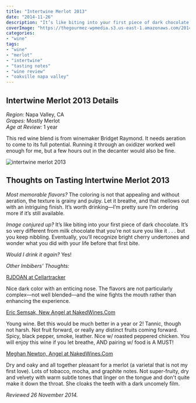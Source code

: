 ```yaml
---
title: "Intertwine Merlot 2013"
date: "2014-11-26"
description: "It’s like biting into your first piece of dark chocolate. It’s so very different from milk chocolate that you’re not sure you like it . . . but you keep nibbling."
coverImage: "https://thegourmez-wpmedia.s3.us-east-1.amazonaws.com/2014/11/Intertwine.JPG"
categories:
- "wine"
tags:
- "wine"
- "merlot"
- "intertwine"
- "tasting notes"
- "wine review"
- "oakville napa valley"
---
```

## Intertwine Merlot 2013 Details

*Region:* Napa Valley, CA\
*Grapes:* Mostly Merlot\
*Age at Review:* 1 year

This red wine blend is from winemaker Bridget Raymond. It needs aeration to come to its full potential. Running it through an oxidizer worked well enough for me, but a few hours out in the decanter would also be fine.

![intertwine merlot 2013](https://thegourmez-wpmedia.s3.us-east-1.amazonaws.com/2014/11/Intertwine.JPG)

## Thoughts on Tasting Intertwine Merlot 2013

*Most memorable flavors?* The coloring is not that appealing and without aeration, the texture is grainy and pulpy. Let it breathe, and that mellows out with an intriguing finish. It’s worth drinking—I’m pretty sure I’m ordering more if it’s still available.

*Image conjured up?* It’s like biting into your first piece of dark chocolate. It’s so very different from milk chocolate that you’re not sure you like it . . . but you keep nibbling. Eventually, you’ll recognize bright cherry undertones and wonder what you did with your life before that first bite.

*Would I drink it again?* Yes!

*Other Imbibers’ Thoughts:*

[RJDOAN at Cellartracker](http://www.cellartracker.com/wine.asp?iWine=1924318)

Nice dark color with an enticing nose. The flavors are not particularly complex—not well blended—and the wine fights the mouth rather than enhancing the experience.

[Eric Semsak, New Angel at NakedWines.Com](http://us.nakedwines.com/wines/intertwine-merlot-oakville-napa-valley-2013.htm)

Young wine. Bet this would be much better in a year or 2! Tannic, though not harsh. Not fruit forward, or really any distinct fruits coming forward. Spicy, black pepper, smoke, leather. Nice w/ roasted peppered chicken. You will enjoy this wine if you let breathe, AND pairing w/ food is A MUST!

[Meghan Newton, Angel at NakedWines.Com](http://us.nakedwines.com/wines/intertwine-merlot-oakville-napa-valley-2013.htm)

Dry and oaky and all together pleasant for a merlot (a varietal that is not my first love). Lots of tobacco, mocha, and graphite notes. Not super-fruity, dry and velvety with warm subtle tones that linger on the tongue and don't quite make it down the throat. She cloaks the teeth with a dark uncomely film.

*Reviewed 26 November 2014.*
